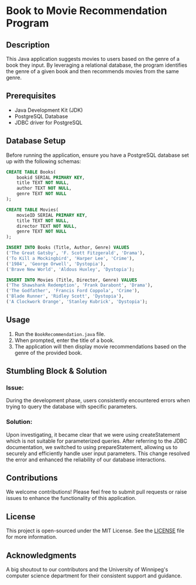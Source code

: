 # Book to Movie Recommendation Program

## Description
This Java application suggests movies to users based on the genre of a book they input. By leveraging a relational database, the program identifies the genre of a given book and then recommends movies from the same genre.

## Prerequisites
- Java Development Kit (JDK)
- PostgreSQL Database
- JDBC driver for PostgreSQL

## Database Setup

Before running the application, ensure you have a PostgreSQL database set up with the following schemas:

```sql
CREATE TABLE Books(
    bookid SERIAL PRIMARY KEY,
    title TEXT NOT NULL,
    author TEXT NOT NULL,
    genre TEXT NOT NULL
);

CREATE TABLE Movies(
    movieID SERIAL PRIMARY KEY,
    title TEXT NOT NULL,
    director TEXT NOT NULL,
    genre TEXT NOT NULL
);

INSERT INTO Books (Title, Author, Genre) VALUES
('The Great Gatsby', 'F. Scott Fitzgerald', 'Drama'),
('To Kill a Mockingbird', 'Harper Lee', 'Crime'),
('1984', 'George Orwell', 'Dystopia'),
('Brave New World', 'Aldous Huxley', 'Dystopia');

INSERT INTO Movies (Title, Director, Genre) VALUES
('The Shawshank Redemption', 'Frank Darabont', 'Drama'),
('The Godfather', 'Francis Ford Coppola', 'Crime'),
('Blade Runner', 'Ridley Scott', 'Dystopia'),
('A Clockwork Orange', 'Stanley Kubrick', 'Dystopia');
```

## Usage
1. Run the `BookRecommendation.java` file.
2. When prompted, enter the title of a book.
3. The application will then display movie recommendations based on the genre of the provided book.

## Stumbling Block & Solution

### Issue:
During the development phase, users consistently encountered errors when trying to query the database with specific parameters.

### Solution:
Upon investigating, it became clear that we were using createStatement which is not suitable for parameterized queries. After referring to the JDBC documentation, we switched to using prepareStatement, allowing us to securely and efficiently handle user input parameters. This change resolved the error and enhanced the reliability of our database interactions.

## Contributions
We welcome contributions! Please feel free to submit pull requests or raise issues to enhance the functionality of this application.

## License
This project is open-sourced under the MIT License. See the [LICENSE](LICENSE) file for more information.

## Acknowledgments
A big shoutout to our contributors and the University of Winnipeg's computer science department for their consistent support and guidance.

